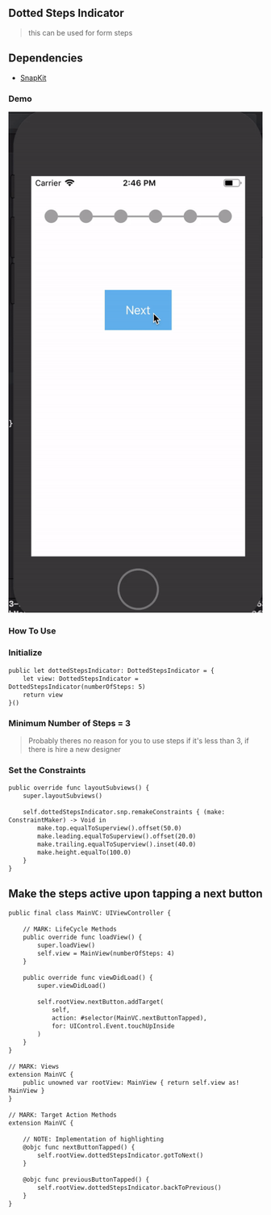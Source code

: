 ## Dotted Steps Indicator

> this can be used for form steps

## Dependencies
-  [SnapKit](http://snapkit.io/)

### Demo
![alt text](https://github.com/vlainvaldez/DotStepIndicator/blob/stachViewImplementation/dottedStepIndicator.gif)

### How To Use


### Initialize
```
public let dottedStepsIndicator: DottedStepsIndicator = {
    let view: DottedStepsIndicator = DottedStepsIndicator(numberOfSteps: 5)
    return view
}()
```

### Minimum Number of Steps = 3
> Probably theres no reason for you to use steps if it's less than 3, if there is hire a new designer

### Set the Constraints

```
public override func layoutSubviews() {
    super.layoutSubviews()
    
    self.dottedStepsIndicator.snp.remakeConstraints { (make: ConstraintMaker) -> Void in
        make.top.equalToSuperview().offset(50.0)
        make.leading.equalToSuperview().offset(20.0)
        make.trailing.equalToSuperview().inset(40.0)
        make.height.equalTo(100.0)
    }
}
```

## Make the steps active upon tapping a next button
```
public final class MainVC: UIViewController {
    
    // MARK: LifeCycle Methods
    public override func loadView() {
        super.loadView()
        self.view = MainView(numberOfSteps: 4)
    }
    
    public override func viewDidLoad() {
        super.viewDidLoad()
        
        self.rootView.nextButton.addTarget(
            self,
            action: #selector(MainVC.nextButtonTapped),
            for: UIControl.Event.touchUpInside
        )
    }
}

// MARK: Views
extension MainVC {
    public unowned var rootView: MainView { return self.view as! MainView }
}

// MARK: Target Action Methods
extension MainVC {

	// NOTE: Implementation of highlighting
    @objc func nextButtonTapped() {
        self.rootView.dottedStepsIndicator.gotToNext()
    }
    
    @objc func previousButtonTapped() {
        self.rootView.dottedStepsIndicator.backToPrevious()
    }
}
```
